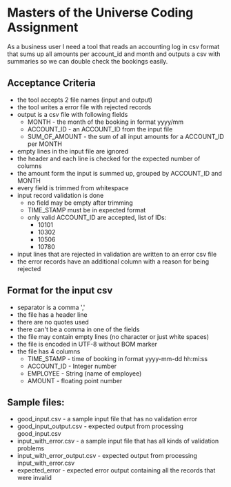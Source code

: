 # Masters of the Universe Coding Assignment

As a business user I need a tool that reads an accounting log in csv format that sums up all amounts per account_id and month and outputs a csv with summaries so we can double check the bookings easily.

## Acceptance Criteria
* the tool accepts 2 file names (input and output)
* the tool writes a error file with rejected records
* output is a csv file with following fields
  * MONTH - the month of the booking in format yyyy/mm
  * ACCOUNT_ID - an ACCOUNT_ID from the input file
  * SUM_OF_AMOUNT - the sum of all input amounts for a ACCOUNT_ID per MONTH
* empty lines in the input file are ignored
* the header and each line is checked for the expected number of columns
* the amount form the input is summed up, grouped by ACCOUNT_ID and MONTH
* every field is trimmed from whitespace
* input record validation is done
  * no field may be empty after trimming
  * TIME_STAMP must be in expected format
  * only valid ACCOUNT_ID are accepted, list of IDs:
    * 10101
    * 10302
    * 10506
    * 10780
* input lines that are rejected in validation are written to an error csv file
* the error records have an additional column with a reason for being rejected

## Format for the input csv
  * separator is a comma ','
  * the file has a header line
  * there are no quotes used
  * there can't be a comma in one of the fields
  * the file may contain empty lines (no character or just white spaces)
  * the file is encoded in UTF-8 without BOM marker
  * the file has 4 columns
    * TIME_STAMP - time of booking in format yyyy-mm-dd hh:mi:ss
    * ACCOUNT_ID - Integer number
    * EMPLOYEE - String (name of employee)
    * AMOUNT - floating point number
## Sample files:
* good_input.csv - a sample input file that has no validation error
* good_input_output.csv - expected output from processing good_input.csv
* input_with_error.csv - a sample input file that has all kinds of validation problems
* input_with_error_output.csv - expected output from processing input_with_error.csv
* expected_error - expected error output containing all the records that were invalid
